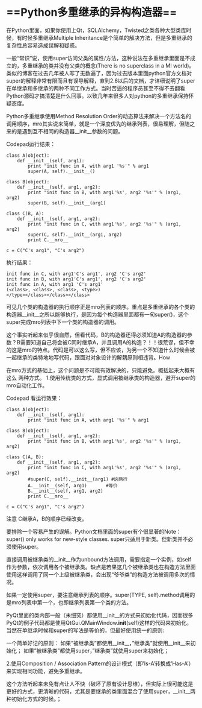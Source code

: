 # ==Python多重继承的异构构造器==

[^注]: ==暂未搞明白==

在Python里面，如果你使用上Qt，SQLAlchemy，Twisted之类各种大型类库时候，有时候多重继承Multiple Inheritance是个简单的解决方法，但是多重继承的复杂性总容易造成误解和疑惑。

一般“常识”说，使用super访问父类的属性/方法，这种说法在多重继承里面是不成立的，多重继承的类并没有父类的概念(There is no superclass in a MI world)。类似的博客在过去几年被人写了无数遍了，因为过去版本里面python官方文档对super的解释非常有限而且有误导解释，直到2.6以后的文档，才详细说明了super在单继承和多继承的两种不同工作方式。当时苦逼的程序员甚至不得不去翻看Python源码才搞清楚是什么回事。以致几年来很多人对python的多重继承保持怀疑态度。

Python多重继承使用Method Resolution Order的动态算法来解决一个方法名的调用顺序，mro其实说来简单，就是一个深度优先的继承列表，很易理解，但随之来的是遇到互不相同的构造器__init__参数的问题。

Codepad运行结果：

```
class A(object):
    def __init__(self, arg1):
        print "init func in A, with arg1 '%s'" % arg1
        super(A, self).__init__()
  
class B(object):
    def __init__(self, arg1, arg2):
        print "init func in B, with arg1'%s', arg2 '%s'" % (arg1, arg2)
        super(B, self).__init__(arg1)
  
class C(B, A):
    def __init__(self, arg1, arg2):
        print "init func in C, with arg1'%s', arg2 '%s'" % (arg1, arg2)
        super(C, self).__init__(arg1, arg2)
        print C.__mro__
  
c = C("C's arg1", "C's arg2")
```

执行结果：

```
init func in C, with arg1'C's arg1', arg2 'C's arg2'
init func in B, with arg1'C's arg1', arg2 'C's arg2'
init func in A, with arg1 'C's arg1'
(<class>, <class>, <class>, <type>)
</type></class></class></class>
```

可见几个类的构造器的执行顺序正是mro列表的顺序。重点是多重继承的各个类的构造器__init__之所以能够执行，是因为每个构造器里面都有一句super()，这个super完成mro列表中下一个类的构造器的调用。

这个事实听起来似乎很自然，但看代码，B的构造器还得必须知道A的构造器的参数？B需要知道自己将会被C同时继承A，并且调用A的构造？！！很荒谬，但不幸的这是mro的特点。代码是可以这么写，但不应该，为另一个不知道什么时候会被一起继承的类特地地写代码，跟面对对象设计的解耦原则相违背。How

在mro方式的基础上，这个问题是不可能有效解决的，只能避免。概括起来大概有这么 两种方式。
1.使用传统类的方式，显式调用被继承类的构造器，避开super的mro自动化工作。

Codepad 看运行效果：

```
class A(object):
    def __init__(self, arg1):
        print "init func in A, with arg1 '%s'" % arg1
  
class B(object):
    def __init__(self, arg1, arg2):
        print "init func in B, with arg1'%s', arg2 '%s'" % (arg1, arg2)
  
class C(A, B):
    def __init__(self, arg1, arg2):
        print "init func in C, with arg1'%s', arg2 '%s'" % (arg1, arg2)
        #super(C, self).__init__(arg1) #这两行
        A.__init__(self, arg1)       #等价
        B.__init__(self, arg1, arg2)
        print C.__mro__
  
c = C("C's arg1", "C's arg2")
```

注意 C继承A，B的顺序已经改变。

要排除一个容易产生的误解。Python文档里面的super有个很显著的Note：super() only works for new-style classes. super只适用于新类。但新类并不必须使用super。

直接调用被继承类的__init__作为unbound方法调用，需要指定一个实例，如self作为参数，依次调用各个被继承类。缺点是若果这几个被继承类也在构造方法里面使用这样调用了同一个上级被继承类，会出现“爷爷类”的构造方法被调用多次的情况。

如果一定使用super，要注意继承列表的顺序。super(TYPE, self).method调用的是mro列表中第一个，也即继承列表第一个类的方法。

PyQt里面的类内部一般（未细究）都使用__init__的方式来初始化代码，因而很多PyQt的例子代码都是使用QtGui.QMainWindow.__init__(self)这样的代码来初始化。当然在单继承时候和super的写法是等价的，但最好使用统一的原则:

一个简单好记的原则：
如果”被继承类”都使用__init__，”继承类”就使用__init__来初始化；
如果”被继承类”都使用super，”继承类”就使用super来初始化；

2.使用Composition / Association Pattern的设计模式（即’Is-A’转换成’Has-A’）来实现相同功能，避免多重继承。

这个方法听起来未免有点让人不快（破坏了原有设计思维），但实际上很可能这是更好的方式，更清晰的代码，尤其是要继承的类里面混合了使用super，__init__两种初始化方式的时候。；